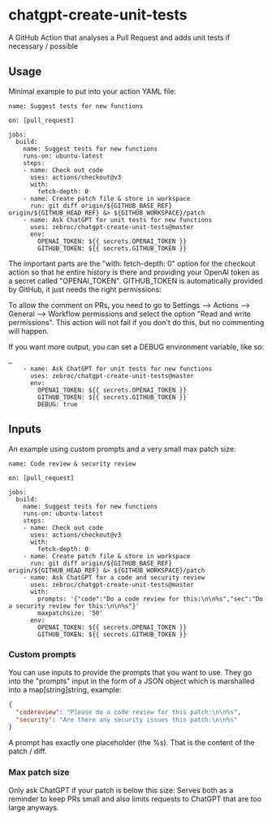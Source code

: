 # chatgpt-create-unit-tests

A GitHub Action that analyses a Pull Request and adds unit tests if necessary / possible

## Usage

Minimal example to put into your action YAML file:

```
name: Suggest tests for new functions

on: [pull_request]

jobs:
  build:
    name: Suggest tests for new functions
    runs-on: ubuntu-latest
    steps:
    - name: Check out code
      uses: actions/checkout@v3
      with:
        fetch-depth: 0
    - name: Create patch file & store in workspace
      run: git diff origin/${GITHUB_BASE_REF} origin/${GITHUB_HEAD_REF} &> ${GITHUB_WORKSPACE}/patch
    - name: Ask ChatGPT for unit tests for new functions
      uses: zebroc/chatgpt-create-unit-tests@master
      env:
        OPENAI_TOKEN: ${{ secrets.OPENAI_TOKEN }}
        GITHUB_TOKEN: ${{ secrets.GITHUB_TOKEN }}
```

The important parts are the "with: fetch-depth: 0" option for the checkout action so that he entire history is there and
providing your OpenAI token as a secret called "OPENAI_TOKEN". GITHUB_TOKEN is automatically provided by GitHub, it
just needs the right permissions:

To allow the comment on PRs, you need to go to Settings --> Actions --> General --> Workflow permissions
and select the option "Read and write permissions". This action will not fail if you don't do this, but
no commenting will happen.

If you want more output, you can set a DEBUG environment variable, like so:

```
…
    - name: Ask ChatGPT for unit tests for new functions
      uses: zebroc/chatgpt-create-unit-tests@master
      env:
        OPENAI_TOKEN: ${{ secrets.OPENAI_TOKEN }}
        GITHUB_TOKEN: ${{ secrets.GITHUB_TOKEN }}
        DEBUG: true
```

## Inputs

An example using custom prompts and a very small max patch size:

```
name: Code review & security review

on: [pull_request]

jobs:
  build:
    name: Suggest tests for new functions
    runs-on: ubuntu-latest
    steps:
    - name: Check out code
      uses: actions/checkout@v3
      with:
        fetch-depth: 0
    - name: Create patch file & store in workspace
      run: git diff origin/${GITHUB_BASE_REF} origin/${GITHUB_HEAD_REF} &> ${GITHUB_WORKSPACE}/patch
    - name: Ask ChatGPT for a code and security review
      uses: zebroc/chatgpt-create-unit-tests@master
      with:
        prompts: '{"code":"Do a code review for this:\n\n%s","sec":"Do a security review for this:\n\n%s"}'
        maxpatchsize: '50'
      env:
        OPENAI_TOKEN: ${{ secrets.OPENAI_TOKEN }}
        GITHUB_TOKEN: ${{ secrets.GITHUB_TOKEN }}
```

### Custom prompts

You can use inputs to provide the prompts that you want to use. They go into the "prompts" input in the form of a JSON
object which is marshalled into a map[string]string, example:

```json
{
  "codereview": "Please do a code review for this patch:\n\n%s",
  "security": "Are there any security issues this patch:\n\n%s"
}
```

A prompt has exactly one placeholder (the %s). That is the content of the patch / diff.

### Max patch size

Only ask ChatGPT if your patch is below this size: Serves both as a reminder to keep PRs small and also limits requests
to ChatGPT that are too large anyways.
